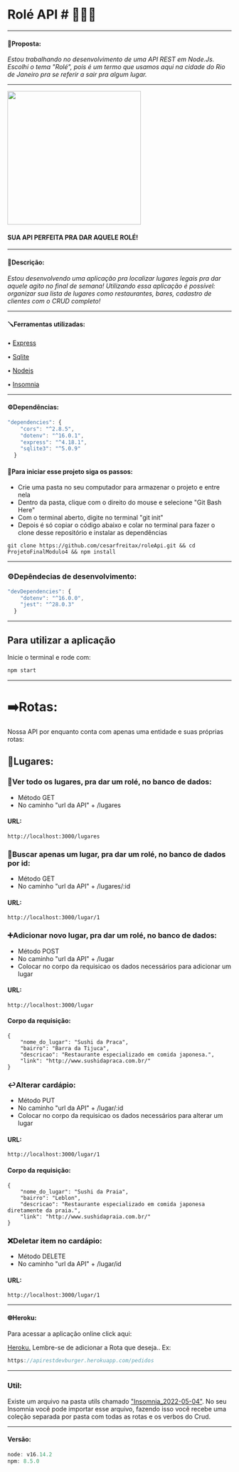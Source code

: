 # Rolé API # 🚀💜✨
____
#### 💜Proposta:
 *Estou trabalhando no desenvolvimento de uma API REST em Node.Js. Escolhi o tema "Rolé", pois é um termo que usamos aqui na cidade do Rio de Janeiro pra se referir a sair pra algum lugar.*
____

<img width="300" src="https://user-images.githubusercontent.com/96268732/179521148-5861c8aa-05c8-43cb-88ed-1aaa8b1e79a4.png">

#### SUA API PERFEITA PRA DAR AQUELE ROLÉ!
___
#### 📝Descrição:
*Estou desenvolvendo uma aplicação pra localizar lugares legais pra dar aquele agito no final de semana! Utilizando essa aplicação é possível: organizar sua lista de lugares como restaurantes, bares, cadastro de clientes com o CRUD completo!*
____
#### 🪛Ferramentas utilizadas:
• [Express](https://www.npmjs.com/package/express)

• [Sqlite](https://www.sqlite.org/docs.html )

• [Nodejs](https://nodejs.org/en/docs/guides/)

• [Insomnia](https://docs.insomnia.rest/insomnia/send-your-first-request)


____
#### ⚙️Dependências:
```js
"dependencies": {
    "cors": "^2.8.5",
    "dotenv": "^16.0.1",
    "express": "^4.18.1",
    "sqlite3": "^5.0.9"
  }
```
#### 🦶Para iniciar esse projeto siga os passos:
- Crie uma pasta no seu computador para armazenar o projeto e entre nela
- Dentro da pasta, clique com o direito do mouse e selecione "Git Bash Here"
- Com o terminal aberto, digite no terminal "git init"
- Depois é só copiar o código abaixo e colar no terminal para fazer o clone desse repositório e instalar as dependências

```
git clone https://github.com/cesarfreitax/roleApi.git && cd ProjetoFinalModulo4 && npm install
```
____
### ⚙️Depêndecias de desenvolvimento:
```js 
"devDependencies": {
    "dotenv": "^16.0.0",
    "jest": "^28.0.3"
  }
  ```
____
## Para utilizar a aplicação 
Inicie o terminal e rode com: 
```js
npm start
```

____
# ➡️Rotas:

Nossa API por enquanto conta com apenas uma entidade e suas próprias rotas:

## 📍Lugares:

### 👀Ver todo os lugares, pra dar um rolé, no banco de dados:
- Método GET 
- No caminho "url da API" + /lugares
#### URL:
```
http://localhost:3000/lugares
```


### 🔎Buscar apenas um lugar, pra dar um rolé, no banco de dados por id:
- Método GET 
- No caminho "url da API" + /lugares/:id
#### URL:
```
http://localhost:3000/lugar/1
```


### ➕Adicionar novo lugar, pra dar um rolé, no banco de dados:
- Método POST 
- No caminho "url da API" + /lugar
- Colocar no corpo da requisicao os dados necessários para adicionar um lugar
#### URL:
```
http://localhost:3000/lugar
```
#### Corpo da requisição:
``` js:
{
	"nome_do_lugar": "Sushi da Praca",
	"bairro": "Barra da Tijuca",
	"descricao": "Restaurante especializado em comida japonesa.",
	"link": "http://www.sushidapraca.com.br/"
}
```

### ↩️Alterar cardápio:
- Método PUT
- No caminho "url da API" + /lugar/:id
- Colocar no corpo da requisicao os dados necessários para alterar um lugar
#### URL:
```
http://localhost:3000/lugar/1
```
#### Corpo da requisição:
``` js:
{
	"nome_do_lugar": "Sushi da Praia",
	"bairro": "Leblon",
	"descricao": "Restaurante especializado em comida japonesa diretamente da praia.",
	"link": "http://www.sushidapraia.com.br/"
}

```

### ❌Deletar item no cardápio:
- Método DELETE
- No caminho "url da API" + /lugar/id
#### URL:
```
http://localhost:3000/lugar/1
```
____
#### 🌐Heroku:
Para acessar a aplicação online click aqui: 

[Heroku.](https://apirestdevburger.herokuapp.com/) 
Lembre-se de adicionar a Rota que deseja..
Ex: 
``` js
https://apirestdevburger.herokuapp.com/pedidos 

```
____
### Util:
Existe um arquivo na pasta utils chamado ["Insomnia_2022-05-04"](./src//utils/Insomnia_2022-05-04.json). No seu Insomnia você pode importar esse arquivo, fazendo isso você recebe uma coleção separada por pasta com todas as rotas e os verbos do Crud.
____
#### Versão:
```js 
node: v16.14.2
npm: 8.5.0
